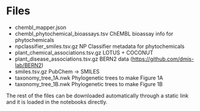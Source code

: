 # Files

- chembl_mapper.json
- chembl_phytochemical_bioassays.tsv ChEMBL bioassay info for phytochemicals
- npclassifier_smiles.tsv.gz NP Classifier metadata for phytochemicals
- plant_chemical_associations.tsv.gz LOTUS + COCONUT
- plant_disease_associations.tsv.gz BERN2 data (https://github.com/dmis-lab/BERN2)
- smiles.tsv.gz PubChem -> SMILES
- taxonomy_tree_1A.nwk Phylogenetic trees to make Figure 1A
- taxonomy_tree_1B.nwk Phylogenetic trees to make Figure 1B

The rest of the files can be downloaded automatically through a static link and it is loaded in the notebooks directly.
